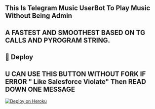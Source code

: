 ## This Is Telegram Music UserBot To Play Music Without Being Admin

## A FASTEST AND SMOOTHEST BASED ON TG CALLS AND PYROGRAM STRING.

## 🚀 <a name="deploy"></a>Deploy

## U CAN USE THIS BUTTON WITHOUT FORK IF ERROR " Like Salesforce Violate" Then READ DOWN ONE MESSAGE 

[![Deploy on Heroku](https://www.herokucdn.com/deploy/button.svg)](https://heroku.com/deploy?template=https://github.com/Krishnamod/UserbotMusic)




